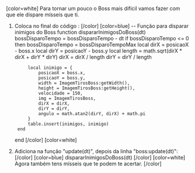 [color=white]
Para tornar um pouco o Boss mais difícil vamos fazer
com que ele dispare mísseis que ti.

1. Coloca no final do código :
   [/color] [color=blue]
    -- Função para disparar inimigos do Boss
    function dispararInimigosDoBoss(dt)
        bossDisparoTempo = bossDisparoTempo - dt
        if bossDisparoTempo <= 0 then
            bossDisparoTempo = bossDisparoTempoMax
            local dirX = posicaoX - boss.x
            local dirY = posicaoY - boss.y
            local length = math.sqrt(dirX * dirX + dirY * dirY)
            dirX = dirX / length
            dirY = dirY / length

            local inimigo = {
                posicaoX = boss.x,
                posicaoY = boss.y,
                width = ImagemTirosBoss:getWidth(),
                height = ImagemTirosBoss:getHeight(),
                velocidade = 150,
                img = ImagemTirosBoss,
                dirX = dirX,
                dirY = dirY,
                angulo = math.atan2(dirY, dirX) + math.pi
            }
            table.insert(inimigos, inimigo)
        end
    end
   [/color] [color=white]
2. Adiciona na função "update(dt)", depois da linha
"boss:update(dt)":
   [/color] [color=blue]
   dispararInimigosDoBoss(dt)
   [/color] [color=white]
Agora também tens mísseis que te podem te acertar.
[/color] 